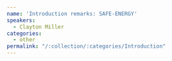 ```yaml
---
name: 'Introduction remarks: SAFE-ENERGY'
speakers:
  - Clayton Miller
categories:
  - other
permalink: "/:collection/:categories/Introduction"
---
```


<!-- ##### :tv: [Watch Live Recording!]() -->
